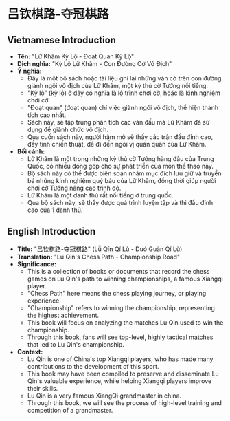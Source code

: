 # 吕钦棋路-夺冠棋路

## Vietnamese Introduction

* **Tên:** "Lữ Khâm Kỳ Lộ - Đoạt Quan Kỳ Lộ"
* **Dịch nghĩa:** "Kỳ Lộ Lữ Khâm - Con Đường Cờ Vô Địch"
* **Ý nghĩa:**
    * Đây là một bộ sách hoặc tài liệu ghi lại những ván cờ trên con đường giành ngôi vô địch của Lữ Khâm, một kỳ thủ cờ Tướng nổi tiếng.
    * "Kỳ lộ" (kỳ lộ) ở đây có nghĩa là lộ trình chơi cờ, hoặc là kinh nghiệm chơi cờ.
    * "Đoạt quan" (đoạt quan) chỉ việc giành ngôi vô địch, thể hiện thành tích cao nhất.
    * Sách này, sẽ tập trung phân tích các ván đấu mà Lữ Khâm đã sử dụng để giành chức vô địch.
    * Qua cuốn sách này, người hâm mộ sẽ thấy các trận đấu đỉnh cao, đầy tính chiến thuật, để đi đến ngôi vị quán quân của Lữ Khâm.
* **Bối cảnh:**
    * Lữ Khâm là một trong những kỳ thủ cờ Tướng hàng đầu của Trung Quốc, có nhiều đóng góp cho sự phát triển của môn thể thao này.
    * Bộ sách này có thể được biên soạn nhằm mục đích lưu giữ và truyền bá những kinh nghiệm quý báu của Lữ Khâm, đồng thời giúp người chơi cờ Tướng nâng cao trình độ.
    * Lữ Khâm là một danh thủ rất nổi tiếng ở trung quốc.
    * Qua bộ sách này, sẽ thấy được quá trình luyện tập và thi đấu đỉnh cao của 1 danh thủ.

## English Introduction

* **Title:** "吕钦棋路-夺冠棋路" (Lǚ Qīn Qí Lù - Duó Guàn Qí Lù)
* **Translation:** "Lu Qin's Chess Path - Championship Road"
* **Significance:**
    * This is a collection of books or documents that record the chess games on Lu Qin's path to winning championships, a famous Xiangqi player.
    * "Chess Path" here means the chess playing journey, or playing experience.
    * "Championship" refers to winning the championship, representing the highest achievement.
    * This book will focus on analyzing the matches Lu Qin used to win the championship.
    * Through this book, fans will see top-level, highly tactical matches that led to Lu Qin's championship.
* **Context:**
    * Lu Qin is one of China's top Xiangqi players, who has made many contributions to the development of this sport.
    * This book may have been compiled to preserve and disseminate Lu Qin's valuable experience, while helping Xiangqi players improve their skills.
    * Lu Qin is a very famous XiangQi grandmaster in china.
    * Through this book, we will see the process of high-level training and competition of a grandmaster.